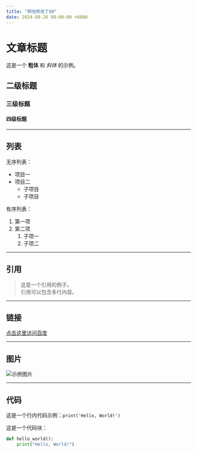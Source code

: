 ```yaml
---
title: "啊哈修改了08"
date: 2024-08-26 08:00:00 +0800
---
```


# 文章标题

这是一个 **粗体** 和 _斜体_ 的示例。

## 二级标题

### 三级标题

#### 四级标题

---

## 列表

无序列表：

- 项目一
- 项目二
  - 子项目
  - 子项目

有序列表：

1. 第一项
2. 第二项
   1. 子项一
   2. 子项二

---

## 引用

> 这是一个引用的例子。  
> 引用可以包含多行内容。

---

## 链接

[点击这里访问百度](https://www.baidu.com)

---

## 图片

![示例图片](https://via.placeholder.com/150)

---

## 代码

这是一个行内代码示例：`print('Hello, World!')`

这是一个代码块：

```python
def hello_world():
    print("Hello, World!")
```
